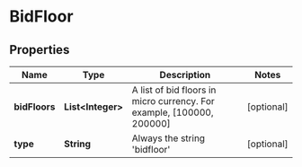 

# BidFloor

## Properties

Name | Type | Description | Notes
------------ | ------------- | ------------- | -------------
**bidFloors** | **List&lt;Integer&gt;** | A list of bid floors in micro currency. For example, [100000, 200000] |  [optional]
**type** | **String** | Always the string &#39;bidfloor&#39; |  [optional]




